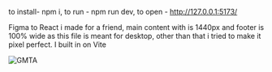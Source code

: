 
to install- npm i, 
to run - npm run dev, 
to open - http://127.0.0.1:5173/


Figma to React i made for a friend,
main content with is 1440px and footer is 100% wide as this file is meant for desktop,
other than that i tried to make it pixel perfect.
I built in on Vite

![GMTA](https://user-images.githubusercontent.com/84022755/214844494-4c74bc35-c2b7-465f-b70a-70bd07b4ae00.gif)
